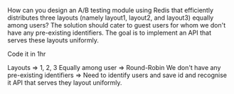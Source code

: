 How can you design an A/B testing module using Redis that efficiently distributes three layouts (namely layout1, layout2, and layout3) equally among users?
The solution should cater to guest users for whom we don't have any pre-existing identifiers.
The goal is to implement an API that serves these layouts uniformly.

Code it in 1hr

Layouts => 1, 2, 3
Equally among user => Round-Robin
We don't have any pre-existing identifiers => Need to identify users and save id and recognise it
API that serves they layout uniformly.
